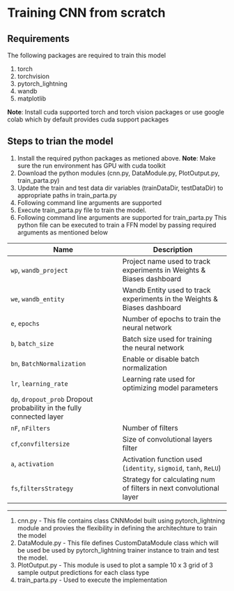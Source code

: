 # Training CNN from scratch

## Requirements
The following packages are required to train this model
1. torch
2. torchvision
3. pytorch_lightning
4. wandb
5. matplotlib

**Note**: Install cuda supported torch and torch vision packages or use google colab which by default provides cuda support packages

## Steps to trian the model
1. Install the required python packages as metioned above. **Note**: Make sure the run environment has GPU with cuda toolkit
2. Download the python modules (cnn.py, DataModule.py, PlotOutput.py, train_parta.py)
3. Update the train and test data dir variables (trainDataDir, testDataDir) to appropriate paths in train_parta.py
4. Following command line arguments are supported
5. Execute train_parta.py file to train the model.
6. Following command line arguments are supported for train_parta.py
This python file can be executed to train a FFN model by passing required arguments as mentioned below

| Name                | Description                                                                           |
|---------------------|---------------------------------------------------------------------------------------|
| `wp`, `wandb_project` | Project name used to track experiments in Weights & Biases dashboard                |
| `we`, `wandb_entity`  | Wandb Entity used to track experiments in the Weights & Biases dashboard             |
| `e`, `epochs`          | Number of epochs to train the neural network                                         |
| `b`, `batch_size`      | Batch size used for training the neural network                                      |
| `bn`, `BatchNormalization` | Enable or disable batch normalization                                            |
| `lr`, `learning_rate`  | Learning rate used for optimizing model parameters                                    |
| `dp`, `dropout_prob`    Dropout probability in the fully connected layer                                        |
|`nF`, `nFilters`        |Number of filters                                                                      |
|`cf`,`convfiltersize`   | Size of convolutional layers filter                                                    |
| `a`, `activation`      | Activation function used (`identity`, `sigmoid`, `tanh`, `ReLU`)                       |
|`fs`,`filtersStrategy`| Strategy for calculating num of filters in next convolutional layer|


---------------------------------------------------------

1. cnn.py - This file contains class CNNModel built using pytorch_lightning module and provies the flexibility in defining the architechture to train the model
2. DataModule.py - This file defines CustomDataModule class which will be used be used by pytorch_lightning trainer instance to train and test the model.
3. PlotOutput.py - This module is used to plot a sample 10 x 3 grid of 3 sample output predictions for each class type
4. train_parta.py - Used to execute the implementation
